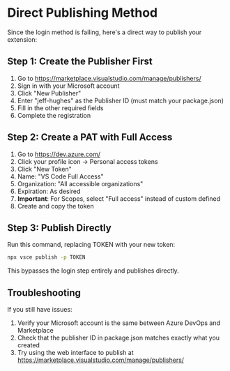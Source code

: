 # Direct Publishing Method

Since the login method is failing, here's a direct way to publish your extension:

## Step 1: Create the Publisher First

1. Go to https://marketplace.visualstudio.com/manage/publishers/
2. Sign in with your Microsoft account
3. Click "New Publisher"
4. Enter "jeff-hughes" as the Publisher ID (must match your package.json)
5. Fill in the other required fields
6. Complete the registration

## Step 2: Create a PAT with Full Access

1. Go to https://dev.azure.com/
2. Click your profile icon → Personal access tokens
3. Click "New Token"
4. Name: "VS Code Full Access"
5. Organization: "All accessible organizations"
6. Expiration: As desired
7. **Important**: For Scopes, select "Full access" instead of custom defined
8. Create and copy the token

## Step 3: Publish Directly

Run this command, replacing TOKEN with your new token:

```bash
npx vsce publish -p TOKEN
```

This bypasses the login step entirely and publishes directly.

## Troubleshooting

If you still have issues:

1. Verify your Microsoft account is the same between Azure DevOps and Marketplace
2. Check that the publisher ID in package.json matches exactly what you created
3. Try using the web interface to publish at https://marketplace.visualstudio.com/manage/publishers/
